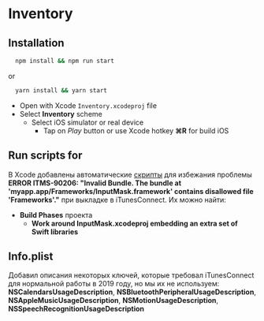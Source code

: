 # Inventory


## Installation

```bash
  npm install && npm run start
```
or
```bash
  yarn install && yarn start
```

* Open with Xcode `Inventory.xcodeproj` file
* Select **Inventory** scheme
    * Select iOS simulator or real device
        * Tap on _Play_ button or use Xcode hotkey **⌘R** for build iOS


## Run scripts for 

В Xcode добавлены автоматические [скрипты](https://github.com/react-native-community/react-native-text-input-mask/issues/22#issuecomment-353659910) для избежания проблемы **ERROR ITMS-90206: "Invalid Bundle. The bundle at 'myapp.app/Frameworks/InputMask.framework' contains disallowed file 'Frameworks'."** при выкладке в iTunesConnect. Их можно найти:

* **Build Phases** проекта
    * **Work around InputMask.xcodeproj embedding an extra set of Swift libraries**


## Info.plist

Добавил описания некоторых ключей, которые требовал iTunesConnect для нормальной работы в 2019 году, но мы их не используем: **NSCalendarsUsageDescription**, **NSBluetoothPeripheralUsageDescription**, **NSAppleMusicUsageDescription**, **NSMotionUsageDescription**, **NSSpeechRecognitionUsageDescription**
